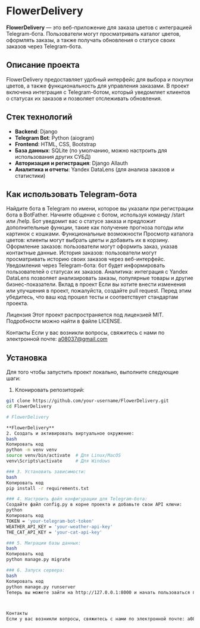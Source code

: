 # FlowerDelivery

**FlowerDelivery** — это веб-приложение для заказа цветов с интеграцией Telegram-бота. Пользователи могут просматривать каталог цветов, оформлять заказы, а также получать обновления о статусе своих заказов через Telegram-бота.

## Описание проекта

FlowerDelivery предоставляет удобный интерфейс для выбора и покупки цветов, а также функциональность для управления заказами. В проект включена интеграция с Telegram-ботом, который уведомляет клиентов о статусах их заказов и позволяет отслеживать обновления.

## Стек технологий

- **Backend**: Django
- **Telegram Bot**: Python (aiogram)
- **Frontend**: HTML, CSS, Bootstrap
- **База данных**: SQLite (по умолчанию, можно настроить для использования других СУБД)
- **Авторизация и регистрация**: Django Allauth
- **Аналитика и отчеты**: Yandex DataLens (для анализа заказов и статистики)

## Как использовать Telegram-бота

Найдите бота в Telegram по имени, которое вы указали при регистрации бота в BotFather.
Начните общение с ботом, используя команду /start или /help.
Бот уведомит вас о статусе заказа и предложит дополнительные функции, такие как получение прогноза погоды или картинок с кошками.
Функциональные возможности
Просмотр каталога цветов: клиенты могут выбрать цветы и добавить их в корзину.
Оформление заказов: пользователи могут оформить заказ, указав контактные данные.
История заказов: пользователи могут просматривать историю своих заказов через веб-интерфейс.
Уведомления через Telegram-бота: бот будет информировать пользователей о статусах их заказов.
Аналитика: интеграция с Yandex DataLens позволяет анализировать заказы, популярные товары и другие бизнес-показатели.
Вклад в проект
Если вы хотите внести изменения или улучшения в проект, пожалуйста, создайте pull request. Перед этим убедитесь, что ваш код прошел тесты и соответствует стандартам проекта.

Лицензия
Этот проект распространяется под лицензией MIT. Подробности можно найти в файле LICENSE.

Контакты
Если у вас возникли вопросы, свяжитесь с нами по электронной почте: a08037@gmail.com

## Установка

Для того чтобы запустить проект локально, выполните следующие шаги:

1. Клонировать репозиторий:

```bash
git clone https://github.com/your-username/FlowerDelivery.git
cd FlowerDelivery

# FlowerDelivery

**FlowerDelivery**
2. Создать и активировать виртуальное окружение:
bash
Копировать код
python -m venv venv
source venv/bin/activate  # Для Linux/MacOS
venv\Scripts\activate     # Для Windows

### 3. Установить зависимости:
bash
Копировать код
pip install -r requirements.txt

### 4. Настроить файл конфигурации для Telegram-бота:
Создайте файл config.py в корне проекта и добавьте свои API ключи:
python
Копировать код
TOKEN = 'your-telegram-bot-token'
WEATHER_API_KEY = 'your-weather-api-key'
THE_CAT_API_KEY = 'your-cat-api-key'

### 5. Миграции базы данных:
bash
Копировать код
python manage.py migrate

### 6. Запуск сервера:
bash
Копировать код
python manage.py runserver
Теперь вы можете зайти на http://127.0.0.1:8000 и начать пользоваться приложением.



Контакты
Если у вас возникли вопросы, свяжитесь с нами по электронной почте: a08037@gmail.com

